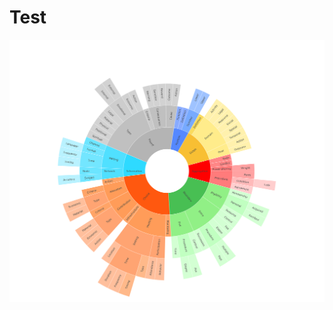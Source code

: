 # Test


[![Preview del gráfico](docs/Taxonomy_V4_3.png)](https://ilaredavid.github.io/Test/IAD_taxonomy_V4_3.html)


